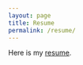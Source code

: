 ```yaml
---
layout: page
title: Resume
permalink: /resume/
---
```


Here is my [resume][resume].

[resume]: https://drive.google.com/file/d/1kIVu6PwPWGEuHNsGPeIdh2oNhHcXUoYh/view?usp=sharing